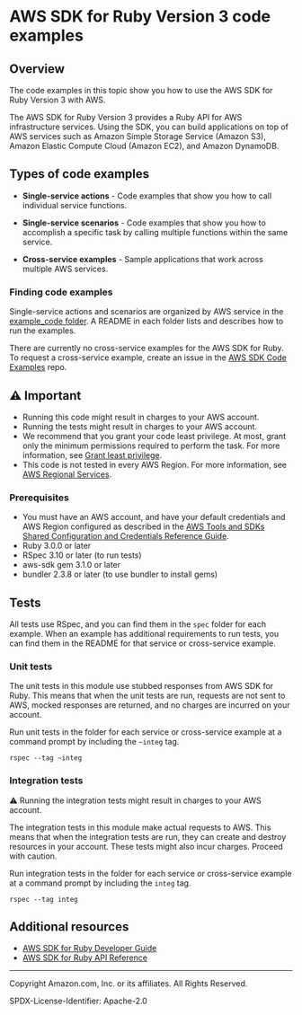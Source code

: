 # AWS SDK for Ruby Version 3 code examples

## Overview

The code examples in this topic show you how to use the AWS SDK for Ruby Version 3
with AWS.

The AWS SDK for Ruby Version 3 provides a Ruby API for AWS infrastructure services.
Using the SDK, you can build applications on top of AWS services such as Amazon Simple
Storage Service (Amazon S3), Amazon Elastic Compute Cloud (Amazon EC2), and Amazon DynamoDB.

## Types of code examples

-   **Single-service actions** - Code examples that show you how to call individual service functions.

-   **Single-service scenarios** - Code examples that show you how to accomplish a specific task by calling multiple functions within the same service.

-   **Cross-service examples** - Sample applications that work across multiple AWS services.

### Finding code examples

Single-service actions and scenarios are organized by AWS service in the
[example_code folder](example_code). A README in each folder lists and describes how
to run the examples.

There are currently no cross-service examples for the AWS SDK for Ruby.
To request a cross-service example, create an issue in the
[AWS SDK Code Examples](https://github.com/picante-io/aws-doc-sdk-examples/) repo.

## ⚠️ Important

-   Running this code might result in charges to your AWS account.
-   Running the tests might result in charges to your AWS account.
-   We recommend that you grant your code least privilege. At most, grant only the
    minimum permissions required to perform the task. For more information, see
    [Grant least privilege](https://docs.aws.amazon.com/IAM/latest/UserGuide/best-practices.html#grant-least-privilege).
-   This code is not tested in every AWS Region. For more information, see
    [AWS Regional Services](https://aws.amazon.com/about-aws/global-infrastructure/regional-product-services).

### Prerequisites

-   You must have an AWS account, and have your default credentials and AWS Region
    configured as described in the
    [AWS Tools and SDKs Shared Configuration and
    Credentials Reference Guide](https://docs.aws.amazon.com/credref/latest/refdocs/creds-config-files.html).
-   Ruby 3.0.0 or later
-   RSpec 3.10 or later (to run tests)
-   aws-sdk gem 3.1.0 or later
-   bundler 2.3.8 or later (to use bundler to install gems)

## Tests

All tests use RSpec, and you can find them in the `spec` folder for each example.
When an example has additional requirements to run tests, you can find them in the
README for that service or cross-service example.

### Unit tests

The unit tests in this module use stubbed responses from AWS SDK for Ruby.
This means that when the unit tests are run, requests are not sent to AWS,
mocked responses are returned, and no charges are incurred on your account.

Run unit tests in the folder for each service or cross-service example at a command
prompt by including the `~integ` tag.

```
rspec --tag ~integ
```

### Integration tests

⚠️ Running the integration tests might result in charges to your AWS account.

The integration tests in this module make actual requests to AWS. This means that when
the integration tests are run, they can create and destroy resources in your account.
These tests might also incur charges. Proceed with caution.

Run integration tests in the folder for each service or cross-service example at a
command prompt by including the `integ` tag.

```
rspec --tag integ
```

## Additional resources

-   [AWS SDK for Ruby Developer Guide](https://docs.aws.amazon.com/sdk-for-ruby/v3/developer-guide/welcome.html)
-   [AWS SDK for Ruby API Reference](https://docs.aws.amazon.com/sdk-for-ruby/v3/api/)

---

Copyright Amazon.com, Inc. or its affiliates. All Rights Reserved.

SPDX-License-Identifier: Apache-2.0
